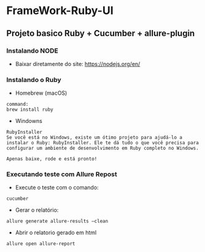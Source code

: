 # FrameWork-Ruby-UI

## Projeto basico Ruby + Cucumber + allure-plugin

### Instalando NODE
- Baixar diretamente do site: https://nodejs.org/en/

### Instalando o Ruby

- Homebrew (macOS)
```
command:
brew install ruby
```

- Windowns
```
RubyInstaller
Se você está no Windows, existe um ótimo projeto para ajudá-lo a instalar o Ruby: RubyInstaller. Ele te dá tudo o que você precisa para configurar um ambiente de desenvolvimento em Ruby completo no Windows.

Apenas baixe, rode e está pronto!
```

### Executando teste com Allure Repost

- Execute o teste com o comando: 

```
cucumber
```

- Gerar o relatório:

```
allure generate allure-results —clean
```

- Abrir o relatorio gerado em html

```
allure open allure-report
```

